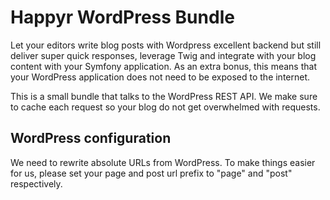 # Happyr WordPress Bundle

Let your editors write blog posts with Wordpress excellent backend but still deliver
super quick responses, leverage Twig and integrate with your blog content with
your Symfony application. As an extra bonus, this means that your WordPress application
does not need to be exposed to the internet. 

This is a small bundle that talks to the WordPress REST API. We make sure to cache
each request so your blog do not get overwhelmed with requests. 

## WordPress configuration

We need to rewrite absolute URLs from WordPress. To make things easier for us, please
set your page and post url prefix to "page" and "post" respectively. 

